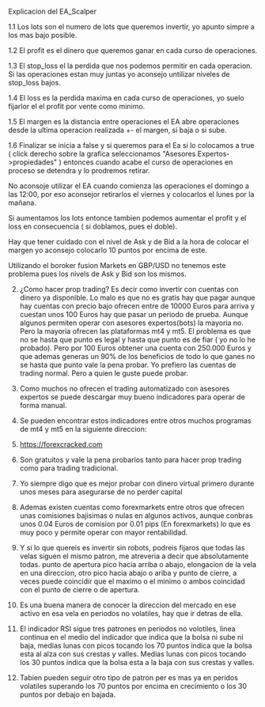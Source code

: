 Explicacion del EA_Scalper

1.1 Los lots son el numero de lots que queremos invertir, yo apunto simpre a los mas bajo posible.

1.2 El profit es el dinero que queremos ganar en cada curso de operaciones.

1.3 El stop_loss el la perdida que nos podemos permitir en cada operacion. Si las operaciones estan muy juntas yo aconsejo untilizar niveles de stop_loss bajos.

1.4 El loss es la perdida maxima en cada curso de operaciones, yo suelo fijarlor el el profit por vente como minimo.

1.5 El margen es la distancia entre operaciones el EA abre operaciones desde la ultima operacion realizada +- el margen, si baja o si sube.

1.6 Finalizar se inicia a false y si queremos para el Ea si lo colocamos a true ( click derecho sobre la grafica seleccionamos "Asesores Expertos->propiedades" ) entonces cuando acabe el curso de operaciones en proceso se detendra y lo prodremos retirar.

No aconsoje utilizar el EA cuando comienza las operaciones el domingo a las 12:00, por eso aconsejor retirarlos el viernes y colocarlos el lunes por la mañana.

Si aumentamos los lots entonce tambien podemos aumentar el profit y el loss en consecuencia ( si doblamos, pues el doble).

Hay que tener cuidado con el nivel de Ask y de Bid a la hora de colocar el margen yo aconsejo colocarlo 10 puntos por encima de este.

Utilizando el boroker fusion Markets en GBP/USD no tenemos este problema pues los nivels de Ask y Bid son los mismos.


2. ¿Como hacer prop trading? Es decir como invertir con cuentas con dinero ya disponible. Lo malo es que no es gratis hay que pagar aunque hay cuentas con precio bajo ofrecen entre de 10000 Euros para arriva y cuestan unos 100 Euros hay que pasar un periodo de prueba. Aunque algunos permiten operar con asesores expertos(bots) la mayoria no. Pero la mayoria ofrecen las plataformas mt4 y mt5. El problema es que no se hasta que punto es legal y hasta que punto es de fiar ( yo no lo he probado). Pero por 100 Euros obtener una cuenta con 250.000 Euros y que ademas generas un 90% de los beneficios de todo lo que ganes no se hasta que punto vale la pena probar. Yo prefiero las cuentas de trading normal. Pero a quien le guste puede probar.
3. Como muchos no ofrecen el trading automatizado con asesores expertos se puede descargar muy bueno indicadores para operar de forma manual.
4. Se pueden encontrar estos indicadores entre otros muchos programas de mt4 y mt5 en la siguiente direccion:
5. https://forexcracked.com
6. Son gratuitos y vale la pena probarlos tanto para hacer prop trading como para trading tradicional.
7. Yo siempre digo que es mejor probar con dinero virtual primero durante unos meses para asegurarse de no perder capital
8. Ademas existen cuentas como forexmarkets entre otros que ofrecen unas comisiones bajisimas o nulas en algunos activos, aunque conbras unos 0.04 Euros de comision por 0.01 pips (En forexmarkets) lo que es muy poco y permite operar con mayor rentabilidad.

9. Y si lo que quereis es invertir sin robots, podreis fijaros que todas las velas siguen el mismo patron, me atreveria a decir que absolutamente todas. punto de apertura pico hacia arriba o abajo, elongacion de la vela en una direccion, otro pico hacia abajo o ariba y punto de cierre, a veces puede coincidir que el maximo o el minimo o ambos coincidad con el punto de cierre o de apertura.

10. Es una buena manera de conocer la direccion del mercado en ese activo en esa vela en periodos no volatiles, hay que ir detras de ella.

11. El indicador RSI sigue tres patrones en periodos no volotiles, linea continua en el medio del indicador que indica que la bolsa ni sube ni baja, medias lunas con picos tocando los 70 puntos indica que la bolsa esta al alza con sus crestas y valles. Medias lunas con picos tocando los 30 puntos indica que la bolsa esta a la baja con sus crestas y valles.

12. Tabien pueden seguir otro tipo de patron per es mas ya en peridos volatiles superando los 70 puntos por encima en crecimiento  o los 30 puntos por debajo en bajada.



